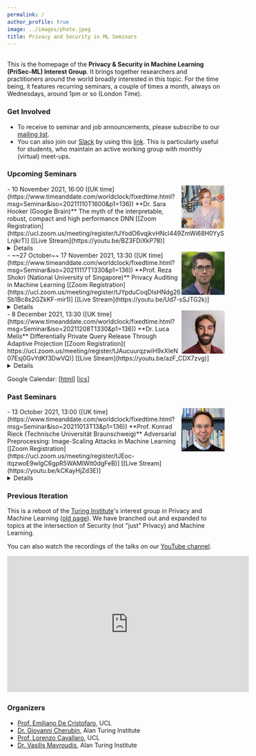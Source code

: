 ```yaml
---
permalink: /
author_profile: true
image: ../images/photo.jpeg
title: Privacy and Security in ML Seminars
---
```


<br>This is the homepage of the **Privacy & Security in Machine Learning (PriSec-ML) Interest Group**. It brings together researchers and practitioners around the world broadly interested in this topic. For the time being, it features recurring seminars, a couple of times a month, always on Wednesdays, around 1pm or so (London Time).  

### Get Involved
- To receive to seminar and job announcements, please subscribe to our [mailing list](https://www.jiscmail.ac.uk/cgi-bin/webadmin?SUBED1=PRISEC-ML&A=1).
- You can also join our [Slack](https://prisec-ml.slack.com) by using this [link](https://join.slack.com/t/prisec-ml/shared_invite/zt-y02o7shc-Ef~5IRsEyNwCzvZkfjy7lg). This is particularly useful for students, who maintain an active working group with monthly (virtual) meet-ups.


### Upcoming Seminars

<img src="../images/sara.png" style="float:right;width:100px;height:100px;margin-top:00px">
- 10 November 2021, 16:00 ([UK time](https://www.timeanddate.com/worldclock/fixedtime.html?msg=Seminar&iso=20211110T1600&p1=136))  
**Dr. Sara Hooker (Google Brain)**  
The myth of the interpretable, robust, compact and high performance DNN  
[[Zoom Registration](https://ucl.zoom.us/meeting/register/tJYodO6vqjkvHNcl449ZmWi68H0YySLnjkrT)] [[Live Stream](https://youtu.be/BZ3FDiXkP78)]<details><br>**Abstract:**<br>To-date, a discussion around the relative merits of different compression methods has centered on the trade-off between level of compression and top-line metrics. Along this dimension, compression techniques such as pruning and quantization are remarkably successful. It is possible to prune or heavily quantize with negligible decreases to test-set accuracy. However, top-line metrics obscure critical differences in generalization between compressed and non-compressed networks. In this talk, we will go beyond test-set accuracy and discuss some of my recent work measuring the trade-offs between compression, robustness and algorithmic bias. Characterizing these trade-offs provide insight into how capacity is used in deep neural networks -- the majority of parameters are used to represent a small fraction of the training set.<br><br>**Bio:**<br>[https://www.sarahooker.me](https://www.sarahooker.me)<br></details>

<img src="../images/reza.jpeg" style="float:right;width:100px;height:100px;margin-top:00px">
- ~~27 October~~ 17 November 2021, 13:30 ([UK time](https://www.timeanddate.com/worldclock/fixedtime.html?msg=Seminar&iso=20211117T1330&p1=136))  
**Prof. Reza Shokri (National University of Singapore)**  
Privacy Auditing in Machine Learning  
[[Zoom Registration](https://ucl.zoom.us/meeting/register/tJYpduCoqDIsHNdg26Sb1Bc8s2GZkKF-mir1)] [[Live Stream](https://youtu.be/Ud7-sSJTG2k)]<details><br>**Abstract:**<br>TBA<br><br>**Bio:**<br>[https://www.comp.nus.edu.sg/~reza/](https://www.comp.nus.edu.sg/~reza/)<br></details>

<img src="../images/luca.jpeg" style="float:right;width:100px;height:100px;margin-top:00px">
- 8 December 2021, 13:30 ([UK time](https://www.timeanddate.com/worldclock/fixedtime.html?msg=Seminar&iso=20211208T1330&p1=136))  
**Dr. Luca Melis**  
Differentially Private Query Release Through Adaptive Projection  
[[Zoom Registration]( https://ucl.zoom.us/meeting/register/tJAucuurqzwiH9xXIeN07Esj0GvYdKf3DwVQ)] [[Live Stream](https://youtu.be/azF_CDX7zvg)]<details><br>**Abstract:**<br>We propose, implement, and evaluate a new algorithm for releasing answers to very large numbers of statistical queries like k-way marginals, subject to differential privacy. Our algorithm makes adaptive use of a continuous relaxation of the Projection Mechanism, which answers queries on the private dataset using simple perturbation, and then attempts to find the synthetic dataset that most closely matches the noisy answers. We use a continuous relaxation of the synthetic dataset domain which makes the projection loss differentiable, and allows us to use efficient ML optimization techniques and tooling. Rather than answering all queries up front, we make judicious use of our privacy budget by iteratively and adaptively finding queries for which our (relaxed) synthetic data has high error, and then repeating the projection. We perform extensive experimental evaluations across a range of parameters and datasets, and find that our method outperforms existing algorithms in many cases, especially when the privacy budget is small or the query class is large. In [ICML 2021](https://arxiv.org/abs/2103.06641).
<br><br>**Bio:**<br>I am a Research Scientist at Facebook in New York City. My research interests are in the fields of machine learning, privacy and cloud security. I received my BSc. and MSc. in Computer Engineering from University of Florence, then, in 2018, a PhD in Computer Science from University College London under the supervision of Prof. Emiliano De Cristofaro.
<br></details>

Google Calendar: \[[html](https://calendar.google.com/calendar/embed?src=oormvn3d4hah013g6gd39pjpfk%40group.calendar.google.com&ctz=Europe%2FLondon)\] \[[ics](https://calendar.google.com/calendar/ical/oormvn3d4hah013g6gd39pjpfk%40group.calendar.google.com/public/basic.ics)\]


### Past Seminars

<img src="../images/konrad.jpeg" style="float:right;width:100px;height:100px;margin-top:0px">
- 13 October 2021, 13:00 ([UK time](https://www.timeanddate.com/worldclock/fixedtime.html?msg=Seminar&iso=20211013T13&p1=136))  
**Prof. Konrad Rieck (Technische Universität Braunschweig)**  
Adversarial Preprocessing: Image-Scaling Attacks in Machine Learning  
[[Zoom Registration](https://ucl.zoom.us/meeting/register/tJEoc-itqzwoE9wIgC6gpR5WAMIWlt0dgFeB)] [[Live Stream](https://youtu.be/kCKayHjZd3E)]<details><br>**Abstract:**<br>The remarkable advances of machine learning are overshadowed by attacks that thwart its proper operation. While previous work has mainly focused on attacking learning algorithms directly, another weak spot in intelligent systems has been overlooked: preprocessing. As an example of this threat, I present a recent class of attacks against image scaling. These attacks are agnostic to learning algorithms and affect the preprocessing of all vision systems that use vulnerable implementations, including versions of TensorFlow, OpenCV, and Pillow. Based on a root-cause analysis of the vulnerabilities, I introduce novel defenses that effectively block image-scaling attacks in practice and can be easily added to existing systems.<br><br>**Bio:**<br>[https://www.tu-braunschweig.de/en/sec/team/rieck](https://www.tu-braunschweig.de/en/sec/team/rieck)<br></details>


### Previous Iteration
This is a reboot of the [Turing Institute](https://www.turing.ac.uk)'s interest group in Privacy and Machine Learning ([old page](https://www.turing.ac.uk/research/interest-groups/privacy-preserving-data-analysis)). We have branched out and expanded to topics at the intersection of Security (not "just" Privacy) and Machine Learning.

You can also watch the recordings of the talks on our [YouTube channel](http://youtube.com/c/PrivacyandMachineLearningInterestGroup).

<iframe width="560" height="315" src="https://www.youtube.com/embed/Dn_NkH-IEVA" title="YouTube video player" frameborder="0" allow="accelerometer; autoplay; clipboard-write; encrypted-media; gyroscope; picture-in-picture" allowfullscreen></iframe>

### Organizers
- [Prof. Emiliano De Cristofaro](https://emilianodc.com/), UCL  
- [Dr. Giovanni Cherubin](https://giocher.com/), Alan Turing Institute  
- [Prof. Lorenzo Cavallaro](https://s2lab.cs.ucl.ac.uk/people/sullivan), UCL  
- [Dr. Vasilis Mavroudis](https://mavroud.is/), Alan Turing Institute  

